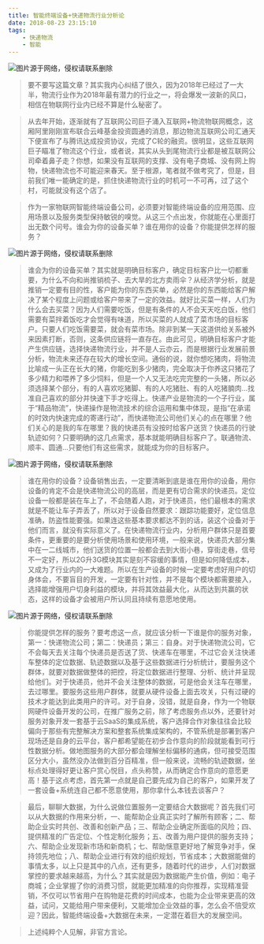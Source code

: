 ```yaml
---
title: 智能终端设备+快递物流行业分析论
date: 2018-08-23 23:15:10
tags:
	- 快递物流
	- 智能
---
```

![图片源于网络，侵权请联系删除](http://upload-images.jianshu.io/upload_images/2925367-675d064b6d075fd4.jpg?imageMogr2/auto-orient/strip%7CimageView2/2/w/1240)

> 要不要写这篇文章？其实我内心纠结了很久，因为2018年已经过了一大半，物流行业作为2018年最有潜力的行业之一，将会爆发一波新的风口，相信在物联网行业内已经不算是什么秘密了。

> 从去年开始，逐渐就有了互联网公司巨子涌入互联网+物流物联网概念，这厢阿里刚刚宣布联合云峰基金投资圆通的消息，那边物流互联网公司汇通天下便宣布了与腾讯达成投资协议，完成了C轮的融资。很明显，这些互联网巨子瞄准了物流这个行业，或者说，其实从头到尾物流行业都是被互联网公司牵着鼻子走？你想，如果没有互联网的支撑、没有电子商城、没有网上购物，快递物流也不可能迎来春天。至于根源，笔者就不做考究了，但是，目前我们唯一能确定的是，抓住快递物流行业的时机可一不可再，过了这个村，可能就没有这个店了。

<!-- more -->

> 作为一家物联网智能终端设备公司，必须要对智能终端设备的应用范围、应用场景以及服务类型保持敏锐的嗅觉。从这三个点出发，你就能在心里面打出无数个问号。谁会为你的设备买单？谁在用你的设备？你能提供怎样的服务？

![图片源于网络，侵权请联系删除](http://upload-images.jianshu.io/upload_images/2925367-bc3d57986980b2a3.jpg?imageMogr2/auto-orient/strip%7CimageView2/2/w/1240)

> 谁会为你的设备买单？其实就是明确目标客户，确定目标客户比一切都重要，为什么不向和尚推销梳子、去大旱的北方卖雨伞？从经济学分析，就是推销一定要有目的性，客户能为你的东西买单，必然是你的东西能给客户解决了某个程度上问题或给客户带来了一定的效益。就好比买菜一样，人们为什么会去买菜？因为人们需要吃饭，但是有条件的人不会天天吃白饭，他们需要有菜拌着饭吃才会觉得有味道，所以买菜的人就成了菜市场的目标客户。只要人们吃饭需要菜，就会有菜市场。除非到某一天这道供给关系被外来因素打断，否则，这条供应链将一直存在。由此可见，明确目标客户才能产生供应链，选择快递物流行业，并不是人云亦云，而是根据行业发展前景分析，物流未来还存在较大的增长空间。通俗的说，就你想吃猪肉，将物流比喻成一头正在长大的猪，你能吃到多少猪肉，完全取决于你养这只猪花了多少精力和喂养了多少饲料，但是一个人又无法吃完完整的一头猪，所以必须选择某个部分，有的人喜欢吃猪脚、有的人吃猪肚、有的人吃猪腩肉...找准自己喜欢的部分并快速下手才吃得上。快递产业是物流的一个子行业，属于“精品物流”，快递操作是物流技术的综合运用和集中体现，是指“在承诺的时效内快速完成的寄递行动”，而快递物流公司他们关心的点在哪里？他们关心的是我的车在哪里？我的快递员有没按时给客户送货？快递员的行驶轨迹如何？只要明确的这几点需求，基本就能明确目标客户了。联通物流、顺丰、圆通...只要他们有这些需求，就能成为你的目标客户。

![图片源于网络，侵权请联系删除](http://upload-images.jianshu.io/upload_images/2925367-74a2b704d1d1f597.jpg?imageMogr2/auto-orient/strip%7CimageView2/2/w/1240)

> 谁在用你的设备？设备销售出去，一定要清晰到底是谁在用你的设备，用你设备的肯定不会是快递物流公司的高层，而是更有切合需求的快递员。定位设备一般都是装在车上了，不会随着人跑，对于快递员，他们最根本的需求就是不能让车子弄丢了，所以对于设备自然要求：跟踪功能要好，定位信息准确，防盗性能要强。如果连这些基本要求都达不到的话，装这个设备对于他们而言，就没有实际意义了。在快递物流行业内，分析用户群体只是首要条件，更重要的是要分析使用场景和使用环境，一般来说，快递员大部分集中在一二线城市，他们送货的位置一般都会去到大街小巷，穿街走巷，信号不一定好，所以2G升3G模块其实是刻不容缓的事情，但是如何降低成本，又成为了行业内的一大难题。所以在生产设备的时候一定要考虑好用户的切身体会，不要盲目的开发，一定要有针对性，并不是每个模块都需要接入，选择能增强用户切身利益的模块，并将其效益最大化，从而达到共赢的状态，这样的设备才会被用户所认同且持续有意愿地使用。

![图片源于网络，侵权请联系删除](http://upload-images.jianshu.io/upload_images/2925367-a479250827e174ba.jpg?imageMogr2/auto-orient/strip%7CimageView2/2/w/1240)

> 你能提供怎样的服务？要考虑这一点，就应该分析一下谁是你的服务对象，第一：快递物流公司；第二：快递员；第三：自身。对于快递物流公司，它不会每天去关注每个快递员是否送了货、快递车在哪里，不过它会关注快递车整体的定位数据、轨迹数据以及基于这些数据进行分析统计，要服务这个群体，就要对数据做整体的把控，将定位数据进行整理、分析、统计并呈现给他们。对于快递员，他并不会关注整体的数据，可是他会关注车在哪里，去过哪里。要服务这些用户群体，就要从硬件设备上面去攻关，只有过硬的技术才能达到此类用户的许可。对于自身，没错，就是自身，作为一个物联网硬件设备开发的公司，在推广服务之前，除了考虑服务点以外，还要针对服务对象开发一套基于云SaaS的集成系统，客户选择合作对象往往会比较偏向于那些有完整解决方案和整套系统集成架构的，不管系统是部署到客户现场还是自身的云平台，客户都希望能在初步合作意向的阶段就能看到可行性数据分析。做地图服务的大部分都会理解坐标偏移的通病，但可接受范围区分大小，虽然没办法做到百分百精准，但一般来说，流畅的轨迹数据，坐标点处理得好更让客户赏心悦目，点头称赞，从而确定合作意向的意愿更高！基于这点考虑，首先第一点就是自己要先成为自己的客户，如果开发了一套设备+系统连自己都不愿意使用，那你拿什么本钱去谈客户？

> 最后，聊聊大数据，为什么说做位置服务一定要结合大数据呢？首先我们可以从大数据的作用来分析，一、能帮助企业真正实时了解所有顾客；二、帮助企业实时共创、改善和创新产品；三、帮助企业确定所面临的风险；四、提供精准的广告定位、个性定制化服务；五、改善为用户提供的服务支持；六、帮助企业发现新市场和新商机；七、帮助惬意更好地了解竞争对手，保持领先地位；八、帮助企业进行有效的组织规划，节省成本；大数据能做的事情太多，以上只是其中的八点，还有更多，随着时代的进步，人们对数据掌控的要求越来越高，为什么？其实就是因为数据能产生价值，例如：电子商城；企业掌握了你的消费习惯，就能更加精准的向你推荐，实现精准营销，不仅可以节省用户在购物是花费的时间成本，也能为企业带来更高的效益，试问，又能给用户带来便利，又能增加企业效益的事，怎么会不倍受欢迎？因此，智能终端设备+大数据在未来，一定潜在着巨大的发展空间。

> 上述纯粹个人见解，非官方言论。